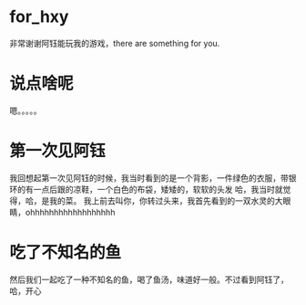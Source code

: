 # for_hxy
非常谢谢阿钰能玩我的游戏，there are something for you.

# 说点啥呢
嗯。。。。。

# 第一次见阿钰
我回想起第一次见阿钰的时候，我当时看到的是一个背影，一件绿色的衣服，带银环的有一点后跟的凉鞋，一个白色的布袋，矮矮的，软软的头发
哈，我当时就觉得，哈，是我的菜。
我上前去叫你，你转过头来，我首先看到的一双水灵的大眼睛，ohhhhhhhhhhhhhhhhhh

# 吃了不知名的鱼
然后我们一起吃了一种不知名的鱼，喝了鱼汤，味道好一般。不过看到阿钰了，哈，开心

